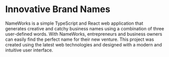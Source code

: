 
# Innovative Brand Names

NameWorks is a simple TypeScript and React web application that generates creative and catchy business names using a combination of three user-defined words. With NameWorks, entrepreneurs and business owners can easily find the perfect name for their new venture. This project was created using the latest web technologies and designed with a modern and intuitive user interface.
